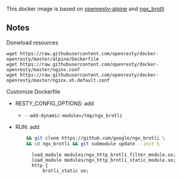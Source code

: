 This docker image is based on [openresty-alpine](https://github.com/openresty/docker-openresty) and [ngx_brotli](https://github.com/google/ngx_brotli)

## Notes
Donwload resources
```
wget https://raw.githubusercontent.com/openresty/docker-openresty/master/alpine/Dockerfile
wget https://raw.githubusercontent.com/openresty/docker-openresty/master/nginx.conf
wget https://raw.githubusercontent.com/openresty/docker-openresty/master/nginx.vh.default.conf
```

Customize Dockerfile
- RESTY_CONFIG_OPTIONS: add
    - `--add-dynamic-module=/tmp/ngx_brotli`
- RUN: add
    ```bash
        && git clone https://github.com/google/ngx_brotli \
        && cd ngx_brotli && git submodule update --init \
    ```


            load_module modules/ngx_http_brotli_filter_module.so;
            load_module modules/ngx_http_brotli_static_module.so;
            http {
                brotli_static on;
